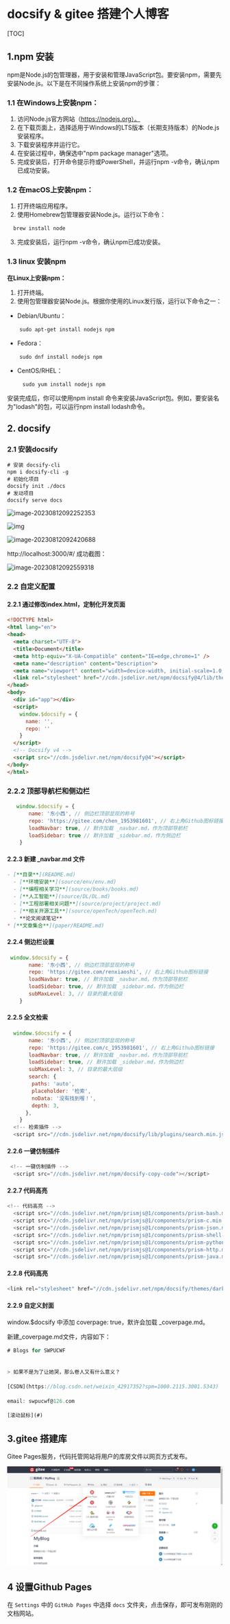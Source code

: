 # docsify & gitee 搭建个人博客

[TOC]



## 1.npm 安装

npm是Node.js的包管理器，用于安装和管理JavaScript包。要安装npm，需要先安装Node.js。以下是在不同操作系统上安装npm的步骤：

### 1.1 在Windows上安装npm：

1. 访问Node.js官方网站（https://nodejs.org）。
2. 在下载页面上，选择适用于Windows的LTS版本（长期支持版本）的Node.js安装程序。
3. 下载安装程序并运行它。
4. 在安装过程中，确保选中"npm package manager"选项。
5. 完成安装后，打开命令提示符或PowerShell，并运行npm -v命令，确认npm已成功安装。

### 1.2 在macOS上安装npm：

1. 打开终端应用程序。
2. 使用Homebrew包管理器安装Node.js。运行以下命令：

```shell
  brew install node
```

3. 完成安装后，运行npm -v命令，确认npm已成功安装。

### 1.3 linux 安装npm

**在Linux上安装npm：**

1. 打开终端。
2. 使用包管理器安装Node.js。根据你使用的Linux发行版，运行以下命令之一：

- Debian/Ubuntu：

```shell
	sudo apt-get install nodejs npm
```

- Fedora：

````shell
    sudo dnf install nodejs npm
````

- CentOS/RHEL：

```shell
     sudo yum install nodejs npm
```

安装完成后，你可以使用npm install <package-name>命令来安装JavaScript包。例如，要安装名为"lodash"的包，可以运行npm install lodash命令。

## 2. docsify

### 2.1 安装docsify

```shell
# 安装 docsify-cli
npm i docsify-cli -g
# 初始化项目
docsify init ./docs
# 发动项目
docsify serve docs
```

![image-20230812092252353](https://img-blog.csdnimg.cn/img_convert/03dcc1fa290645a5e616e68d1e248358.png)

![img](https://img-blog.csdnimg.cn/img_convert/620c693d3fc8ff73515765bbf561bf99.png)

![image-20230812092420688](https://img-blog.csdnimg.cn/img_convert/6cc8731b2c42a6b37436520586832f98.png)

http://localhost:3000/#/ 成功截图：

![image-20230812092559318](https://img-blog.csdnimg.cn/img_convert/fd8656c21826a0bcf7affbf8b1d85e57.png)

### 2.2 自定义配置

#### 2.2.1 通过修改index.html，定制化开发页面

```html
<!DOCTYPE html>
<html lang="en">
<head>
  <meta charset="UTF-8">
  <title>Document</title>
  <meta http-equiv="X-UA-Compatible" content="IE=edge,chrome=1" />
  <meta name="description" content="Description">
  <meta name="viewport" content="width=device-width, initial-scale=1.0, minimum-scale=1.0">
  <link rel="stylesheet" href="//cdn.jsdelivr.net/npm/docsify@4/lib/themes/vue.css">
</head>
<body>
  <div id="app"></div>
  <script>
    window.$docsify = {
      name: '',
      repo: ''
    }
  </script>
  <!-- Docsify v4 -->
  <script src="//cdn.jsdelivr.net/npm/docsify@4"></script>
</body>
</html>
```

### 2.2.2 顶部导航栏和侧边栏

```javascript
   window.$docsify = {
       name: '东小西', // 侧边栏顶部显现的称号
       repo: 'https://gitee.com/chen_1953981601', // 右上角Github图标链接,这是例子，需要具体换为自己的
       loadNavbar: true, // 默许加载 _navbar.md，作为顶部导航栏
       loadSidebar: true // 默许加载 _sidebar.md，作为侧边栏
    }
```

#### 2.2.3 新建 _navbar.md 文件

```markdown
- [**目录**](README.md)
  - [**环境安装**](source/env/env.md)
  - [**编程相关学习**](source/books/books.md)
  - [**人工智能**](source/DL/DL.md)
  - [**工程部署相关问题**](source/project/project.md)
  - [**相关开源工具**](source/openTech/openTech.md)
  - **论文阅读笔记**
* [**文章集合**](paper/README.md)
```

#### 2.2.4 侧边栏设置

```javascript
 window.$docsify = {
       name: '东小西', // 侧边栏顶部显现的称号
       repo: 'https://gitee.com/renxiaoshi', // 右上角Github图标链接
       loadNavbar: true, // 默许加载 _navbar.md，作为顶部导航栏
	   loadSidebar: true, // 默许加载 _sidebar.md，作为侧边栏
	   subMaxLevel: 3, // 目录的最大层级
    }
```

#### 2.2.5 全文检索

```javascript
  window.$docsify = {
       name: '东小西', // 侧边栏顶部显现的称号
       repo: 'https://gitee.com/c_1953981601', // 右上角Github图标链接
       loadNavbar: true, // 默许加载 _navbar.md，作为顶部导航栏
	   loadSidebar: true, // 默许加载 _sidebar.md，作为侧边栏
	   subMaxLevel: 3, // 目录的最大层级
	   search: {
        paths: 'auto',
        placeholder: '检索',
        noData: '没有找到喔！',
        depth: 3,
      },
    }
  <!-- 检索插件 -->
  <script src="//cdn.jsdelivr.net/npm/docsify/lib/plugins/search.min.js"></script>
```

#### 2.2.6 一键仿制插件

```javascript
 <!-- 一键仿制插件 -->
  <script src="//cdn.jsdelivr.net/npm/docsify-copy-code"></script>
```

#### 2.2.7 代码高亮

```javascript
<!-- 代码高亮 -->
  <script src="//cdn.jsdelivr.net/npm/prismjs@1/components/prism-bash.min.js"></script>
  <script src="//cdn.jsdelivr.net/npm/prismjs@1/components/prism-c.min.js"></script>
  <script src="//cdn.jsdelivr.net/npm/prismjs@1/components/prism-json.min.js"></script>
  <script src="//cdn.jsdelivr.net/npm/prismjs@1/components/prism-shell-session.min.js"></script>
  <script src="//cdn.jsdelivr.net/npm/prismjs@1/components/prism-python.min.js"></script>
  <script src="//cdn.jsdelivr.net/npm/prismjs@1/components/prism-http.min.js"></script>
  <script src="//cdn.jsdelivr.net/npm/prismjs@1/components/prism-java.min.js"></script>
```

#### 2.2.8 代码高亮

```javascript
<link rel="stylesheet" href="//cdn.jsdelivr.net/npm/docsify/themes/dark.css">
```

#### 2.2.9 自定义封面

window.$docsify 中添加 coverpage: true，默许会加载 _coverpage.md。

新建_coverpage.md文件，内容如下：

```javascript
# Blogs for SWPUCWF


> 如果不是为了让她哭，那么卷人又有什么意义？

[CSDN](https://blog.csdn.net/weixin_42917352?spm=1000.2115.3001.5343)

email: swpucwf@126.com

[滚动鼠标](#)
```

## 3.gitee 搭建库

Gitee Pages服务，代码托管网站将用户的库房文件以网页方式发布。

![image-20230812105527551](https://raw.githubusercontent.com/swpucwf/MyBolgImage/main/images/image-20230812105527551.png)

## 4 设置Github Pages

在 `Settings` 中的 `GitHub Pages` 中选择 `docs` 文件夹，点击保存，即可发布刚刚的文档网站。